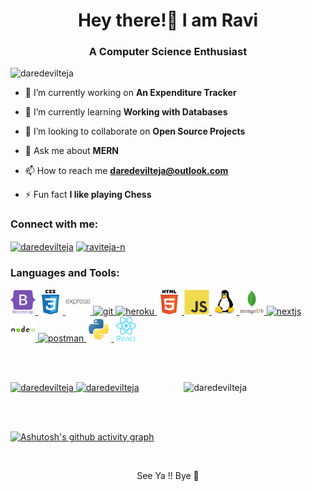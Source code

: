 <h1 align="center">Hey there!👋 I am Ravi</h1>
<h3 align="center">A Computer Science Enthusiast</h3>

<p align="left"> <img src="https://komarev.com/ghpvc/?username=daredevilteja&label=Profile%20views&color=0e75b6&style=flat" alt="daredevilteja" /> </p>


- 🔭 I’m currently working on **An Expenditure Tracker**

- 🌱 I’m currently learning **Working with Databases**

- 👯 I’m looking to collaborate on **Open Source Projects**

- 💬 Ask me about **MERN**

- 📫 How to reach me **daredevilteja@outlook.com**

- ⚡ Fun fact **I like playing Chess**

<h3 align="left">Connect with me:</h3>
<p align="left">
<a href="https://twitter.com/daredevilteja" target="blank"><img align="center" src="https://raw.githubusercontent.com/rahuldkjain/github-profile-readme-generator/master/src/images/icons/Social/twitter.svg" alt="daredevilteja" height="30" width="40" /></a>
<a href="https://linkedin.com/in/raviteja-n" target="blank"><img align="center" src="https://raw.githubusercontent.com/rahuldkjain/github-profile-readme-generator/master/src/images/icons/Social/linked-in-alt.svg" alt="raviteja-n" height="30" width="40" /></a>
</p>

<h3 align="left">Languages and Tools:</h3>
<p align="left"> <a href="https://getbootstrap.com" target="_blank" rel="noreferrer"> <img src="https://raw.githubusercontent.com/devicons/devicon/master/icons/bootstrap/bootstrap-plain-wordmark.svg" alt="bootstrap" width="40" height="40"/> </a> <a href="https://www.w3schools.com/css/" target="_blank" rel="noreferrer"> <img src="https://raw.githubusercontent.com/devicons/devicon/master/icons/css3/css3-original-wordmark.svg" alt="css3" width="40" height="40"/> </a> <a href="https://expressjs.com" target="_blank" rel="noreferrer"> <img src="https://raw.githubusercontent.com/devicons/devicon/master/icons/express/express-original-wordmark.svg" alt="express" width="40" height="40"/> </a> <a href="https://git-scm.com/" target="_blank" rel="noreferrer"> <img src="https://www.vectorlogo.zone/logos/git-scm/git-scm-icon.svg" alt="git" width="40" height="40"/> </a> <a href="https://heroku.com" target="_blank" rel="noreferrer"> <img src="https://www.vectorlogo.zone/logos/heroku/heroku-icon.svg" alt="heroku" width="40" height="40"/> </a> <a href="https://www.w3.org/html/" target="_blank" rel="noreferrer"> <img src="https://raw.githubusercontent.com/devicons/devicon/master/icons/html5/html5-original-wordmark.svg" alt="html5" width="40" height="40"/> </a> <a href="https://developer.mozilla.org/en-US/docs/Web/JavaScript" target="_blank" rel="noreferrer"> <img src="https://raw.githubusercontent.com/devicons/devicon/master/icons/javascript/javascript-original.svg" alt="javascript" width="40" height="40"/> </a> <a href="https://www.linux.org/" target="_blank" rel="noreferrer"> <img src="https://raw.githubusercontent.com/devicons/devicon/master/icons/linux/linux-original.svg" alt="linux" width="40" height="40"/> </a> <a href="https://www.mongodb.com/" target="_blank" rel="noreferrer"> <img src="https://raw.githubusercontent.com/devicons/devicon/master/icons/mongodb/mongodb-original-wordmark.svg" alt="mongodb" width="40" height="40"/> </a> <a href="https://nextjs.org/" target="_blank" rel="noreferrer"> <img src="https://cdn.worldvectorlogo.com/logos/nextjs-2.svg" alt="nextjs" width="40" height="40"/> </a> <a href="https://nodejs.org" target="_blank" rel="noreferrer"> <img src="https://raw.githubusercontent.com/devicons/devicon/master/icons/nodejs/nodejs-original-wordmark.svg" alt="nodejs" width="40" height="40"/> </a> <a href="https://postman.com" target="_blank" rel="noreferrer"> <img src="https://www.vectorlogo.zone/logos/getpostman/getpostman-icon.svg" alt="postman" width="40" height="40"/> </a> <a href="https://www.python.org" target="_blank" rel="noreferrer"> <img src="https://raw.githubusercontent.com/devicons/devicon/master/icons/python/python-original.svg" alt="python" width="40" height="40"/> </a> <a href="https://reactjs.org/" target="_blank" rel="noreferrer"> <img src="https://raw.githubusercontent.com/devicons/devicon/master/icons/react/react-original-wordmark.svg" alt="react" width="40" height="40"/> </a> </p>

<br><br>

<a href="https://github.com/daredevilteja">
  <img width="50%" src="https://github-readme-streak-stats.herokuapp.com/?user=daredevilteja&theme=gotham" alt="daredevilteja" />

  <img width="45%" align="right" src="https://github-readme-stats.vercel.app/api/top-langs?username=daredevilteja&show_icons=true&locale=en&theme=gotham" alt="daredevilteja" />

  <img width="50%" src="https://github-readme-stats.vercel.app/api?username=daredevilteja&show_icons=true&locale=en&theme=gotham" alt="daredevilteja" />
</a>

<br><br>

[![Ashutosh's github activity graph](https://activity-graph.herokuapp.com/graph?username=daredevilteja&theme=gotham)](https://github.com/daredevilteja)

<br>

<p align="center">See Ya !! Bye 🙂</p>

